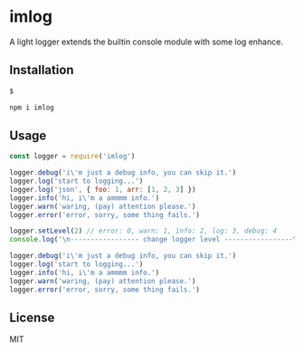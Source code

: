# imlog

A light logger extends the builtin console module with some log enhance.

## Installation

```bash
$ 

npm i imlog
```

## Usage

```js
const logger = require('imlog')

logger.debug('i\'m just a debug info, you can skip it.')
logger.log('start to logging...')
logger.log('json', { foo: 1, arr: [1, 2, 3] })
logger.info('hi, i\'m a ammmm info.')
logger.warn('waring, (pay) attention please.')
logger.error('error, sorry, some thing fails.')

logger.setLevel(2) // error: 0, warn: 1, info: 2, log: 3, debug: 4
console.log('\n----------------- change logger level -----------------\n')

logger.debug('i\'m just a debug info, you can skip it.')
logger.log('start to logging...')
logger.info('hi, i\'m a ammmm info.')
logger.warn('waring, (pay) attention please.')
logger.error('error, sorry, some thing fails.')
```

## License

MIT
